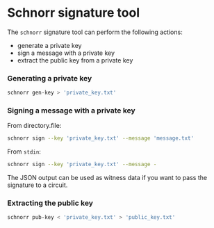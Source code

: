 # Schnorr signature tool

The `schnorr` signature tool can perform the following actions:

- generate a private key
- sign a message with a private key
- extract the public key from a private key

### Generating a private key

```bash
schnorr gen-key > 'private_key.txt'
```

### Signing a message with a private key

From directory.file:

```bash
schnorr sign --key 'private_key.txt' --message 'message.txt'
```

From `stdin`:

```bash
schnorr sign --key 'private_key.txt' --message -
```

The JSON output can be used as witness data if you want to pass the signature to a circuit.

### Extracting the public key

```bash
schnorr pub-key < 'private_key.txt' > 'public_key.txt'
```
